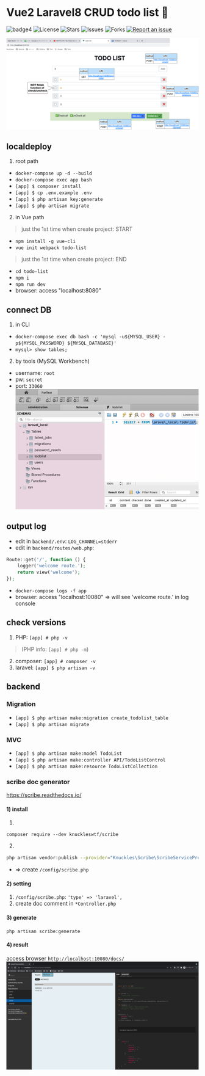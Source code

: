 # Vue2 Laravel8 CRUD todo list 🐳

![badge4](https://img.shields.io/badge/docker-3.3.1-blue)
![License](https://img.shields.io/github/license/tquangdo/vue2-laravel8-crud-todolist?color=f05340)
![Stars](https://img.shields.io/github/stars/tquangdo/vue2-laravel8-crud-todolist?color=f05340)
![Issues](https://img.shields.io/github/issues/tquangdo/vue2-laravel8-crud-todolist?color=f05340)
![Forks](https://img.shields.io/github/forks/tquangdo/vue2-laravel8-crud-todolist?color=f05340)
[![Report an issue](https://img.shields.io/badge/Support-Issues-green)](https://github.com/tquangdo/vue2-laravel8-crud-todolist/issues/new)

![demo](screenshot/demo.png)

## localdeploy
1. root path
- `docker-compose up -d --build`
- `docker-compose exec app bash`
- `[app] $ composer install`
- `[app] $ cp .env.example .env`
- `[app] $ php artisan key:generate`
- `[app] $ php artisan migrate`
2. in Vue path
> just the 1st time when create project: START
- `npm install -g vue-cli`
- `vue init webpack todo-list`
> just the 1st time when create project: END
- `cd todo-list`
- `npm i`
- `npm run dev`
- browser: access "localhost:8080"

## connect DB
1. in CLI
- `docker-compose exec db bash -c 'mysql -u${MYSQL_USER} -p${MYSQL_PASSWORD} ${MYSQL_DATABASE}'`
- `mysql> show tables;`
2. by tools (MySQL Workbench)
- username: `root`
- pw: `secret`
- port: `33060`
![db](screenshot/db.png)

## output log
- edit in `backend/.env`: `LOG_CHANNEL=stderr`
- edit in `backend/routes/web.php`:
```php
Route::get('/', function () {
    logger('welcome route.');
    return view('welcome');
});
```
- `docker-compose logs -f app`
- browser: access "localhost:10080" => will see 'welcome route.' in log console

## check versions
1. PHP: `[app] # php -v`
>(PHP info: `[app] # php -m`)
2. composer: `[app] # composer -v`
3. laravel: `[app] $ php artisan -v`

## backend
### Migration
- `[app] $ php artisan make:migration create_todolist_table`
- `[app] $ php artisan migrate`
### MVC
- `[app] $ php artisan make:model TodoList`
- `[app] $ php artisan make:controller API/TodoListControl`
- `[app] $ php artisan make:resource TodoListCollection`
### scribe doc generator
https://scribe.readthedocs.io/
#### 1) install
1.
```shell
composer require --dev knuckleswtf/scribe
```
2.
```bash
php artisan vendor:publish --provider="Knuckles\Scribe\ScribeServiceProvider" --tag=scribe-config
```
- => create `/config/scribe.php`
#### 2) setting
1. `/config/scribe.php`: `'type' => 'laravel',`
2. create doc comment in `*Controller.php`
#### 3) generate
```shell
php artisan scribe:generate
```
#### 4) result
access browser `http://localhost:10080/docs/`
![result](screenshot/result.png)
